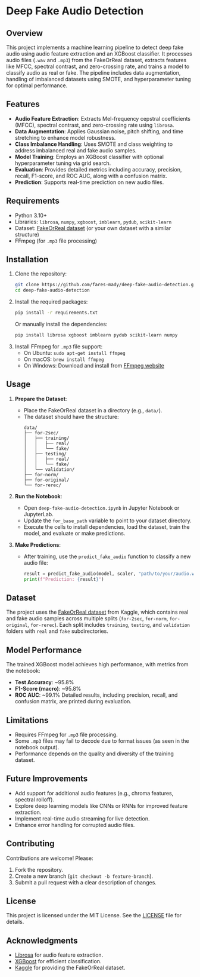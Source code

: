 # Deep Fake Audio Detection

## Overview
This project implements a machine learning pipeline to detect deep fake audio using audio feature extraction and an XGBoost classifier. It processes audio files (`.wav` and `.mp3`) from the FakeOrReal dataset, extracts features like MFCC, spectral contrast, and zero-crossing rate, and trains a model to classify audio as real or fake. The pipeline includes data augmentation, handling of imbalanced datasets using SMOTE, and hyperparameter tuning for optimal performance.

## Features
- **Audio Feature Extraction**: Extracts Mel-frequency cepstral coefficients (MFCC), spectral contrast, and zero-crossing rate using `librosa`.
- **Data Augmentation**: Applies Gaussian noise, pitch shifting, and time stretching to enhance model robustness.
- **Class Imbalance Handling**: Uses SMOTE and class weighting to address imbalanced real and fake audio samples.
- **Model Training**: Employs an XGBoost classifier with optional hyperparameter tuning via grid search.
- **Evaluation**: Provides detailed metrics including accuracy, precision, recall, F1-score, and ROC AUC, along with a confusion matrix.
- **Prediction**: Supports real-time prediction on new audio files.

## Requirements
- Python 3.10+
- Libraries: `librosa`, `numpy`, `xgboost`, `imblearn`, `pydub`, `scikit-learn`
- Dataset: [FakeOrReal dataset](https://www.kaggle.com/datasets/jordankrist/the-fake-or-real-dataset) (or your own dataset with a similar structure)
- FFmpeg (for `.mp3` file processing)

## Installation
1. Clone the repository:
   ```bash
   git clone https://github.com/fares-mady/deep-fake-audio-detection.git
   cd deep-fake-audio-detection
   ```
2. Install the required packages:
   ```bash
   pip install -r requirements.txt
   ```
   Or manually install the dependencies:
   ```bash
   pip install librosa xgboost imblearn pydub scikit-learn numpy
   ```
3. Install FFmpeg for `.mp3` file support:
   - On Ubuntu: `sudo apt-get install ffmpeg`
   - On macOS: `brew install ffmpeg`
   - On Windows: Download and install from [FFmpeg website](https://ffmpeg.org/download.html)

## Usage
1. **Prepare the Dataset**:
   - Place the FakeOrReal dataset in a directory (e.g., `data/`).
   - The dataset should have the structure:
     ```
     data/
     ├── for-2sec/
     │   ├── training/
     │   │   ├── real/
     │   │   └── fake/
     │   ├── testing/
     │   │   ├── real/
     │   │   └── fake/
     │   └── validation/
     ├── for-norm/
     ├── for-original/
     └── for-rerec/
     ```

2. **Run the Notebook**:
   - Open `deep-fake-audio-detection.ipynb` in Jupyter Notebook or JupyterLab.
   - Update the `for_base_path` variable to point to your dataset directory.
   - Execute the cells to install dependencies, load the dataset, train the model, and evaluate or make predictions.

3. **Make Predictions**:
   - After training, use the `predict_fake_audio` function to classify a new audio file:
     ```python
     result = predict_fake_audio(model, scaler, "path/to/your/audio.wav")
     print(f"Prediction: {result}")
     ```

## Dataset
The project uses the [FakeOrReal dataset](https://www.kaggle.com/datasets/jordankrist/the-fake-or-real-dataset) from Kaggle, which contains real and fake audio samples across multiple splits (`for-2sec`, `for-norm`, `for-original`, `for-rerec`). Each split includes `training`, `testing`, and `validation` folders with `real` and `fake` subdirectories.

## Model Performance
The trained XGBoost model achieves high performance, with metrics from the notebook:
- **Test Accuracy**: ~95.8%
- **F1-Score (macro)**: ~95.8%
- **ROC AUC**: ~99.1%
Detailed results, including precision, recall, and confusion matrix, are printed during evaluation.

## Limitations
- Requires FFmpeg for `.mp3` file processing.
- Some `.mp3` files may fail to decode due to format issues (as seen in the notebook output).
- Performance depends on the quality and diversity of the training dataset.

## Future Improvements
- Add support for additional audio features (e.g., chroma features, spectral rolloff).
- Explore deep learning models like CNNs or RNNs for improved feature extraction.
- Implement real-time audio streaming for live detection.
- Enhance error handling for corrupted audio files.

## Contributing
Contributions are welcome! Please:
1. Fork the repository.
2. Create a new branch (`git checkout -b feature-branch`).
3. Submit a pull request with a clear description of changes.

## License
This project is licensed under the MIT License. See the [LICENSE](LICENSE) file for details.

## Acknowledgments
- [Librosa](https://librosa.org/) for audio feature extraction.
- [XGBoost](https://xgboost.readthedocs.io/) for efficient classification.
- [Kaggle](https://www.kaggle.com/) for providing the FakeOrReal dataset.
